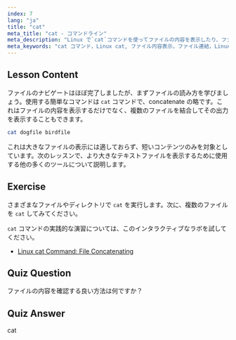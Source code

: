 ```yaml
---
index: 7
lang: "ja"
title: "cat"
meta_title: "cat - コマンドライン"
meta_description: "Linux で`cat`コマンドを使ってファイルの内容を表示したり、ファイルを連結したりする方法を学びましょう。基本的な Linux コマンドの初心者向けガイドです。"
meta_keywords: "cat コマンド，Linux cat, ファイル内容表示，ファイル連結，Linux コマンド，初心者 Linux, Linux チュートリアル，Linux ガイド"
---
```


## Lesson Content

ファイルのナビゲートはほぼ完了しましたが、まずファイルの読み方を学びましょう。使用する簡単なコマンドは `cat` コマンドで、concatenate の略です。これはファイルの内容を表示するだけでなく、複数のファイルを結合してその出力を表示することもできます。

```bash
cat dogfile birdfile
```

これは大きなファイルの表示には適しておらず、短いコンテンツのみを対象としています。次のレッスンで、より大きなテキストファイルを表示するために使用する他の多くのツールについて説明します。

## Exercise

さまざまなファイルやディレクトリで `cat` を実行します。次に、複数のファイルを `cat` してみてください。

`cat` コマンドの実践的な演習については、このインタラクティブなラボを試してください。

- [Linux cat Command: File Concatenating](https://labex.io/ja/labs/linux-linux-cat-command-file-concatenating-210986)

## Quiz Question

ファイルの内容を確認する良い方法は何ですか？

## Quiz Answer

cat
